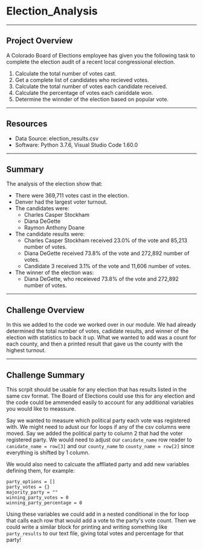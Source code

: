 # Election_Analysis
---
## Project Overview
A Colorado Board of Elections employee has given you the following task to complete the election audit of a recent local congressional election.

1. Calculate the total number of votes cast.
2. Get a complete list of candidates who recieved votes.
3. Calculate the total number of votes each candidate received.
4. Calculate the percentage of votes each caniddate won.
5. Determine the winnder of the election based on popular vote.
---
## Resources
- Data Source: election_results.csv
- Software: Python 3.7.6, Visual Studio Code 1.60.0
---
## Summary
The analysis of the election show that:
- There were 369,711 votes cast in the election.
- Denver had the largest voter turnout.
- The candidates were:
    - Charles Casper Stockham
    - Diana DeGette
    - Raymon Anthony Doane
- The candidate results were:
    - Charles Casper Stockham received 23.0% of the vote and 85,213 number of votes.
    - Diana DeGette received 73.8% of the vote and 272,892 number of votes.
    - Candidate 3 received 3.1% of the vote and 11,606 number of votes.
- The winner of the election was:
    - Diana DeGette, who receieved 73.8% of the vote and 272,892 number of votes.
---
## Challenge Overview
In this we added to the code we worked over in our module. We had already determined the total number of votes, cadidate results, and winner of the election with statistics to back it up. What we wanted to add was a count for each county, and then a printed result that gave us the county with the highest turnout.

---
## Challenge Summary
This scrpit should be usable for any election that has results listed in the same csv format. The Board of Elections could use this for any election and the code could be ammended easily to account for any additional variables you would like to meassure. 
  
Say we wanted to measure which political party each vote was registered with. We might need to adust our for loops if any of the csv columns were moved. Say we added the political party to column 2 that had the voter registered party. We would need to adjust our `canidate_name` row reader to `canidate_name = row[3]` and our `county_name` to `county_name = row[2]` since everything is shifted by 1 column.

We would also need to calcuate the affliated party and add new variables defining them, for example:
```
party_options = []
party_votes = {}
majority_party = ""
winning_party_votes = 0
winning_party_percentage = 0
```

Using these variables we could add in a nested conditional in the for loop that calls each row that would add a vote to the party's vote count. Then we could write a similar block for printing and writing something like `party_results` to our text file, giving total votes and percentage for that party!